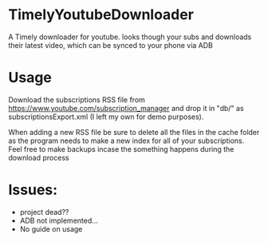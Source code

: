 # TimelyYoutubeDownloader
A Timely downloader for youtube. looks though your subs and downloads their latest video, which can be synced to your phone via ADB

# Usage
Download the subscriptions RSS file from https://www.youtube.com/subscription_manager and drop it in "db/" as subscriptionsExport.xml (I left my own for demo purposes).

When adding a new RSS file be sure to delete all the files in the cache folder as the program needs to make a new index for all of your subscriptions. Feel free to make backups incase the something happens during the download process

# Issues:

- project dead??
- ADB not implemented...
- No guide on usage



